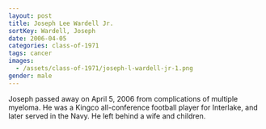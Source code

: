 ```yaml
---
layout: post
title: Joseph Lee Wardell Jr.
sortKey: Wardell, Joseph
date: 2006-04-05
categories: class-of-1971
tags: cancer
images:
  - /assets/class-of-1971/joseph-l-wardell-jr-1.png
gender: male
---
```

Joseph passed away on April 5, 2006 from complications of multiple myeloma. He was a Kingco all-conference football player for Interlake, and later served in the Navy. He left behind a wife and children.
